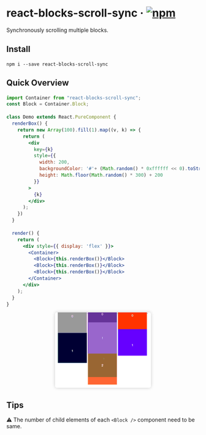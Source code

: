 # react-blocks-scroll-sync &middot; [![npm](https://img.shields.io/npm/v/react-blocks-scroll-sync.svg)](https://www.npmjs.com/package/react-blocks-scroll-sync)


Synchronously scrolling multiple blocks.

## Install

``` shell
npm i --save react-blocks-scroll-sync
```

## Quick Overview
``` jsx
import Container from "react-blocks-scroll-sync";
const Block = Container.Block;

class Demo extends React.PureComponent {
  renderBox() {
    return new Array(100).fill(1).map((v, k) => {
      return (
        <div
          key={k}
          style={{
            width: 200,
            backgroundColor: '#'+ (Math.random() * 0xffffff << 0).toString(16),
            height: Math.floor(Math.random() * 300) + 200
          }}
        >
          {k}
        </div>
      );
    })
  }

  render() {
    return (
      <div style={{ display: 'flex' }}>
        <Container>
          <Block>{this.renderBox()}</Block>
          <Block>{this.renderBox()}</Block>
          <Block>{this.renderBox()}</Block>
        </Container>
      </div>
    );
  }
}
```

<p align="center">
  <img src="./docs/images/example1.gif" style="border-radius: 5px; box-shadow: 0 0 10px rgba(0, 0, 0, .2)" />
</p>

## Tips

⚠️ The number of child elements of each `<Block />` component need to be same.

